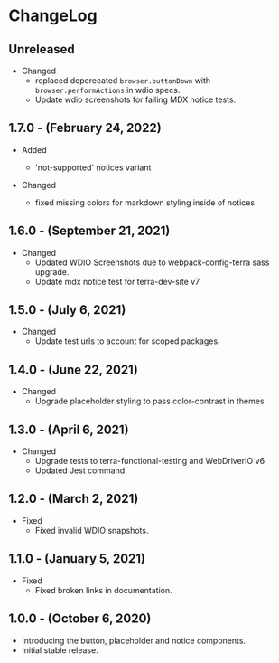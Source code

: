 # ChangeLog

## Unreleased

* Changed
  * replaced deperecated `browser.buttonDown` with `browser.performActions` in wdio specs.
  * Update wdio screenshots for failing MDX notice tests.

## 1.7.0 - (February 24, 2022)

* Added
  * 'not-supported' notices variant

* Changed
  * fixed missing colors for markdown styling inside of notices

## 1.6.0 - (September 21, 2021)

* Changed
  * Updated WDIO Screenshots due to webpack-config-terra sass upgrade.
  * Update mdx notice test for terra-dev-site v7

## 1.5.0 - (July 6, 2021)

* Changed
  * Update test urls to account for scoped packages.

## 1.4.0 - (June 22, 2021)

* Changed
  * Upgrade placeholder styling to pass color-contrast in themes

## 1.3.0 - (April 6, 2021)

* Changed
  * Upgrade tests to terra-functional-testing and WebDriverIO v6
  * Updated Jest command

## 1.2.0 - (March 2, 2021)

* Fixed
  * Fixed invalid WDIO snapshots.

## 1.1.0 - (January 5, 2021)

* Fixed
  * Fixed broken links in documentation.

## 1.0.0 - (October 6, 2020)

* Introducing the button, placeholder and notice components.
* Initial stable release.
